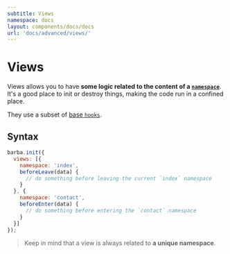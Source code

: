 ```yaml
---
subtitle: Views
namespace: docs
layout: components/docs/docs
url: 'docs/advanced/views/'
---
```


# Views

Views allows you to have **some logic related to the content of a [`namespace`](/docs/getstarted/markup/#Namespace)**.
It's a good place to init or destroy things, making the code run in a confined place.

They use a subset of [base `hooks`](/docs/advanced/hooks/#Base-hooks).

## Syntax

```js
barba.init({
  views: [{
    namespace: 'index',
    beforeLeave(data) {
      // do something before leaving the current `index` namespace
    }
  }, {
    namespace: 'contact',
    beforeEnter(data) {
      // do something before entering the `contact` namespace
    }
  }]
});
```

> Keep in mind that a view is always related to **a unique namespace**.
